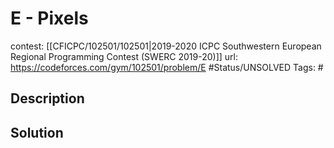 # E - Pixels

contest: [[CFICPC/102501/102501|2019-2020 ICPC Southwestern European Regional Programming Contest (SWERC 2019-20)]]
url: https://codeforces.com/gym/102501/problem/E
#Status/UNSOLVED
Tags: #

## Description

## Solution

